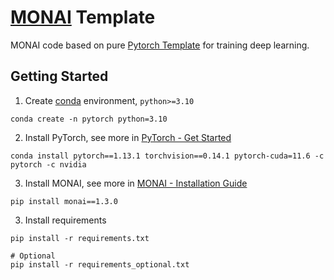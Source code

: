 # [MONAI](https://docs.monai.io/) Template

MONAI code based on pure [Pytorch Template](../pytorch) for training deep learning.

## Getting Started

1. Create [conda](https://docs.conda.io/) environment, `python>=3.10`

```shell
conda create -n pytorch python=3.10
```

2. Install PyTorch, see more in [PyTorch - Get Started](https://pytorch.org/get-started/)
```shell
conda install pytorch==1.13.1 torchvision==0.14.1 pytorch-cuda=11.6 -c pytorch -c nvidia
```

3. Install MONAI, see more in [MONAI - Installation Guide](https://docs.monai.io/en/stable/installation.html)
```shell
pip install monai==1.3.0
```

3. Install requirements
```shell
pip install -r requirements.txt

# Optional
pip install -r requirements_optional.txt
```
